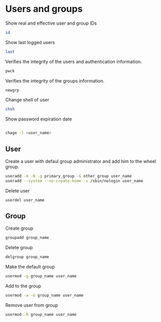 # Users and groups

Show real and effective user and group IDs

```bash
id
```

Show last logged users

```bash
last
```

Verifies the integrity of the users and authentication information.

```bash
pwck
```

Verifies the integrity of the groups information.

```bash
newgrp
```

Change shell of user

```bash
chsh
```

Show password expiration date

```bash

chage -l <user_name>
```

## User

Create a user with defaul group administrator and add him to the wheel group.

```bash
useradd -m -N -g primary_group -G other_group user_name
useradd --system --no-create-home -s /sbin/nologin user_name
```

Delete user

```bash
userdel user_name
```

## Group

Create group

```bash
groupadd group_name
```

Delete group

```bash
delgroup group_name
```

Make the default group

```bash
usermod -g group_name user_name
```

Add to the group

```bash
usermod -a -G group_name user_name
```

Remove user from group

```bash
usermod -R group_name user_name
```

